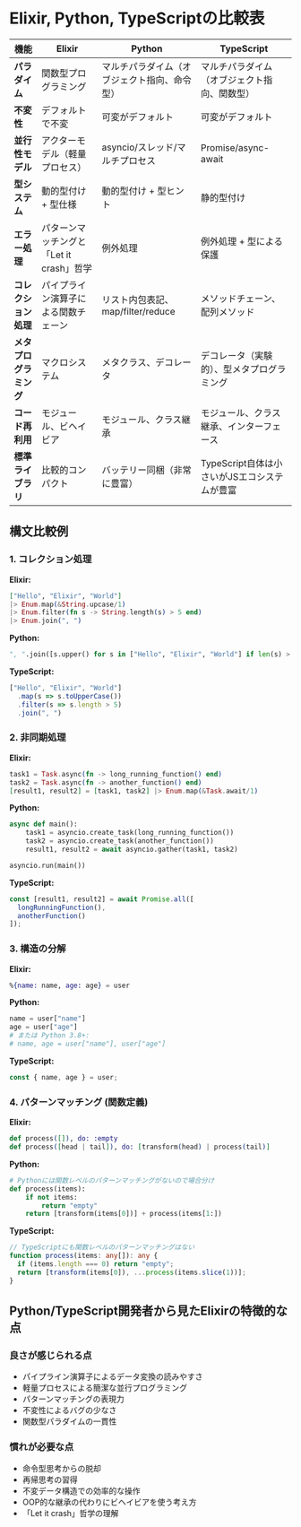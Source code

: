 # Elixir, Python, TypeScriptの比較表

| 機能           | Elixir                       | Python                        | TypeScript                        |
|----------------|------------------------------|-------------------------------|-----------------------------------|
| **パラダイム**      | 関数型プログラミング                | マルチパラダイム（オブジェクト指向、命令型）   | マルチパラダイム（オブジェクト指向、関数型）       |
| **不変性**     | デフォルトで不変                   | 可変がデフォルト                    | 可変がデフォルト                        |
| **並行性モデル**  | アクターモデル（軽量プロセス）            | asyncio/スレッド/マルチプロセス          | Promise/async-await               |
| **型システム**     | 動的型付け + 型仕様           | 動的型付け + 型ヒント             | 静的型付け                         |
| **エラー処理**    | パターンマッチングと「Let it crash」哲学 | 例外処理                      | 例外処理 + 型による保護              |
| **コレクション処理** | パイプライン演算子による関数チェーン      | リスト内包表記、map/filter/reduce | メソッドチェーン、配列メソッド                 |
| **メタプログラミング**  | マクロシステム                      | メタクラス、デコレータ                   | デコレータ（実験的）、型メタプログラミング         |
| **コード再利用**  | モジュール、ビヘイビア                  | モジュール、クラス継承                 | モジュール、クラス継承、インターフェース            |
| **標準ライブラリ**  | 比較的コンパクト                  | バッテリー同梱（非常に豊富）          | TypeScript自体は小さいがJSエコシステムが豊富 |

## 構文比較例

### 1. コレクション処理

**Elixir:**
```elixir
["Hello", "Elixir", "World"]
|> Enum.map(&String.upcase/1)
|> Enum.filter(fn s -> String.length(s) > 5 end)
|> Enum.join(", ")
```

**Python:**
```python
", ".join([s.upper() for s in ["Hello", "Elixir", "World"] if len(s) > 5])
```

**TypeScript:**
```typescript
["Hello", "Elixir", "World"]
  .map(s => s.toUpperCase())
  .filter(s => s.length > 5)
  .join(", ")
```

### 2. 非同期処理

**Elixir:**
```elixir
task1 = Task.async(fn -> long_running_function() end)
task2 = Task.async(fn -> another_function() end)
[result1, result2] = [task1, task2] |> Enum.map(&Task.await/1)
```

**Python:**
```python
async def main():
    task1 = asyncio.create_task(long_running_function())
    task2 = asyncio.create_task(another_function())
    result1, result2 = await asyncio.gather(task1, task2)

asyncio.run(main())
```

**TypeScript:**
```typescript
const [result1, result2] = await Promise.all([
  longRunningFunction(),
  anotherFunction()
]);
```

### 3. 構造の分解

**Elixir:**
```elixir
%{name: name, age: age} = user
```

**Python:**
```python
name = user["name"]
age = user["age"]
# または Python 3.8+:
# name, age = user["name"], user["age"]
```

**TypeScript:**
```typescript
const { name, age } = user;
```

### 4. パターンマッチング (関数定義)

**Elixir:**
```elixir
def process([]), do: :empty
def process([head | tail]), do: [transform(head) | process(tail)]
```

**Python:**
```python
# Pythonには関数レベルのパターンマッチングがないので場合分け
def process(items):
    if not items:
        return "empty"
    return [transform(items[0])] + process(items[1:])
```

**TypeScript:**
```typescript
// TypeScriptにも関数レベルのパターンマッチングはない
function process(items: any[]): any {
  if (items.length === 0) return "empty";
  return [transform(items[0]), ...process(items.slice(1))];
}
```

## Python/TypeScript開発者から見たElixirの特徴的な点

### 良さが感じられる点
- パイプライン演算子によるデータ変換の読みやすさ
- 軽量プロセスによる簡潔な並行プログラミング
- パターンマッチングの表現力
- 不変性によるバグの少なさ
- 関数型パラダイムの一貫性

### 慣れが必要な点
- 命令型思考からの脱却
- 再帰思考の習得
- 不変データ構造での効率的な操作
- OOP的な継承の代わりにビヘイビアを使う考え方
- 「Let it crash」哲学の理解